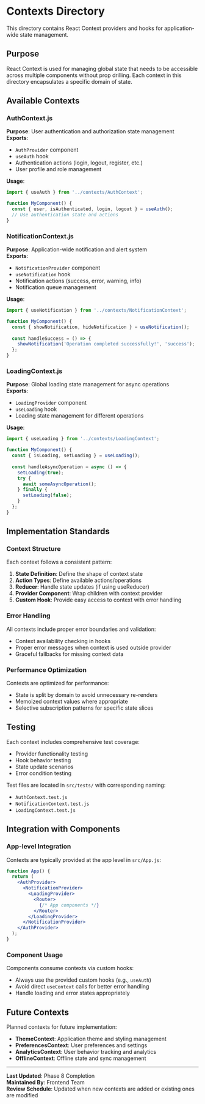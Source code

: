 # Contexts Directory

This directory contains React Context providers and hooks for application-wide state management.

## Purpose

React Context is used for managing global state that needs to be accessible across multiple components without prop drilling. Each context in this directory encapsulates a specific domain of state.

## Available Contexts

### AuthContext.js
**Purpose**: User authentication and authorization state management  
**Exports**: 
- `AuthProvider` component
- `useAuth` hook
- Authentication actions (login, logout, register, etc.)
- User profile and role management

**Usage**:
```jsx
import { useAuth } from '../contexts/AuthContext';

function MyComponent() {
  const { user, isAuthenticated, login, logout } = useAuth();
  // Use authentication state and actions
}
```

### NotificationContext.js
**Purpose**: Application-wide notification and alert system  
**Exports**:
- `NotificationProvider` component  
- `useNotification` hook
- Notification actions (success, error, warning, info)
- Notification queue management

**Usage**:
```jsx
import { useNotification } from '../contexts/NotificationContext';

function MyComponent() {
  const { showNotification, hideNotification } = useNotification();
  
  const handleSuccess = () => {
    showNotification('Operation completed successfully!', 'success');
  };
}
```

### LoadingContext.js
**Purpose**: Global loading state management for async operations  
**Exports**:
- `LoadingProvider` component
- `useLoading` hook  
- Loading state management for different operations

**Usage**:
```jsx
import { useLoading } from '../contexts/LoadingContext';

function MyComponent() {
  const { isLoading, setLoading } = useLoading();
  
  const handleAsyncOperation = async () => {
    setLoading(true);
    try {
      await someAsyncOperation();
    } finally {
      setLoading(false);
    }
  };
}
```

## Implementation Standards

### Context Structure
Each context follows a consistent pattern:

1. **State Definition**: Define the shape of context state
2. **Action Types**: Define available actions/operations  
3. **Reducer**: Handle state updates (if using useReducer)
4. **Provider Component**: Wrap children with context provider
5. **Custom Hook**: Provide easy access to context with error handling

### Error Handling
All contexts include proper error boundaries and validation:
- Context availability checking in hooks
- Proper error messages when context is used outside provider
- Graceful fallbacks for missing context data

### Performance Optimization
Contexts are optimized for performance:
- State is split by domain to avoid unnecessary re-renders
- Memoized context values where appropriate
- Selective subscription patterns for specific state slices

## Testing

Each context includes comprehensive test coverage:
- Provider functionality testing
- Hook behavior testing  
- State update scenarios
- Error condition testing

Test files are located in `src/tests/` with corresponding naming:
- `AuthContext.test.js`
- `NotificationContext.test.js`
- `LoadingContext.test.js`

## Integration with Components

### App-level Integration
Contexts are typically provided at the app level in `src/App.js`:

```jsx
function App() {
  return (
    <AuthProvider>
      <NotificationProvider>
        <LoadingProvider>
          <Router>
            {/* App components */}
          </Router>
        </LoadingProvider>
      </NotificationProvider>
    </AuthProvider>
  );
}
```

### Component Usage
Components consume contexts via custom hooks:
- Always use the provided custom hooks (e.g., `useAuth`)
- Avoid direct `useContext` calls for better error handling
- Handle loading and error states appropriately

## Future Contexts

Planned contexts for future implementation:
- **ThemeContext**: Application theme and styling management
- **PreferencesContext**: User preferences and settings
- **AnalyticsContext**: User behavior tracking and analytics
- **OfflineContext**: Offline state and sync management

---

**Last Updated**: Phase 8 Completion  
**Maintained By**: Frontend Team  
**Review Schedule**: Updated when new contexts are added or existing ones are modified 